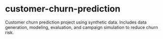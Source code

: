 # customer-churn-prediction
Customer churn prediction project using synthetic data. Includes data generation, modeling, evaluation, and campaign simulation to reduce churn risk.
